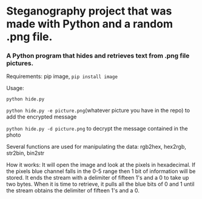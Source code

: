 # Steganography project that was made with Python and a random .png file.
### A Python program that hides and retrieves text from .png file pictures.  

Requirements: 
pip
image, `pip install image`

Usage: 

`python hide.py`

`python hide.py -e picture.png`(whatever picture you have in the repo) to add the encrypted message

`python hide.py -d picture.png` to decrypt the message contained in the photo


Several functions are used for manipulating the data: rgb2hex, hex2rgb, str2bin, bin2str


How it works: 
It will open the image and look at the pixels in hexadecimal. If the pixels blue channel falls in the 0-5 range then 1 bit of information will be stored. It ends the stream with a delimiter of fifteen 1's and a 0 to take up two bytes. When it is time to retrieve, it pulls all the blue bits of 0 and 1 until the stream obtains the delimiter of fifteen 1's and a 0.  
